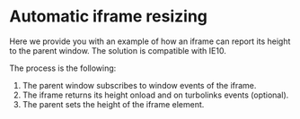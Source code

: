 # Automatic iframe resizing

Here we provide you with an example of how an iframe can report its height
to the parent window. The solution is compatible with IE10.

The process is the following:

1. The parent window subscribes to window events of the iframe.
1. The iframe returns its height onload and on turbolinks events (optional).
1. The parent sets the height of the iframe element.

